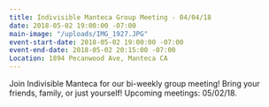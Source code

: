 ```yaml
---
title: Indivisible Manteca Group Meeting - 04/04/18
date: 2018-05-02 19:00:00 -07:00
main-image: "/uploads/IMG_1927.JPG"
event-start-date: 2018-05-02 19:00:00 -07:00
event-end-date: 2018-05-02 20:15:00 -07:00
Location: 1894 Pecanwood Ave, Manteca CA
---
```


Join Indivisible Manteca for our bi-weekly group meeting! Bring your friends, family, or just yourself!  Upcoming meetings: 05/02/18.